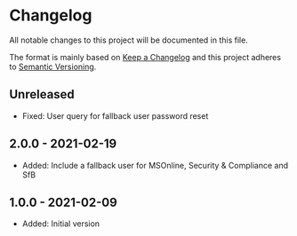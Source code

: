 ﻿# Changelog

All notable changes to this project will be documented in this file.

The format is mainly based on [Keep a Changelog](http://keepachangelog.com/)
and this project adheres to [Semantic Versioning](http://semver.org/).

## Unreleased

* Fixed: User query for fallback user password reset

## 2.0.0 - 2021-02-19

* Added: Include a fallback user for MSOnline, Security & Compliance and SfB

## 1.0.0 - 2021-02-09

* Added: Initial version
